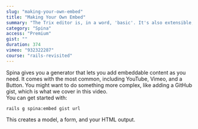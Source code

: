```yaml
---
slug: "making-your-own-embed"
title: "Making Your Own Embed"
summary: "The Trix editor is, in a word, 'basic'. It's also extensible, which comes in very handy when you want to do things like add code samples and Vimeo videos."
category: "Spina"
access: "Premium"
gist: ""
duration: 374
vimeo: "932322287"
course: "rails-revisited"
---
```


Spina gives you a generator that lets you add embeddable content as you need. It comes with the most common, including YouTube, Vimeo, and a Button. You might want to do something more complex, like adding a GitHub gist, which is what we cover in this video.  
You can get started with:

```
rails g spina:embed gist url
```

This creates a model, a form, and your HTML output.
